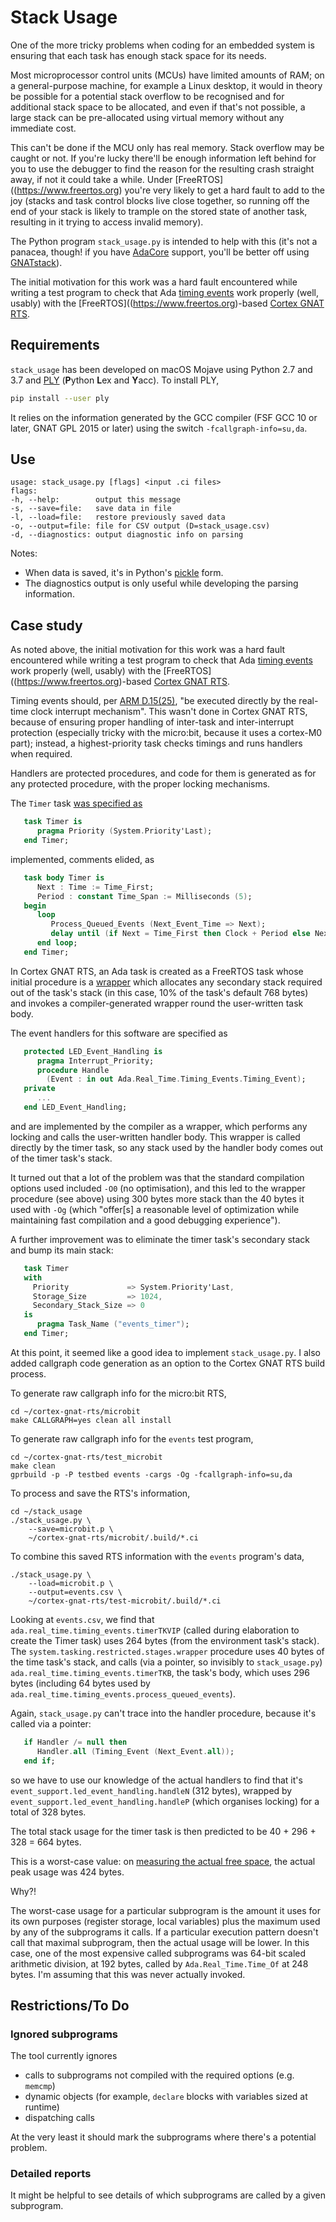 # Stack Usage #

One of the more tricky problems when coding for an embedded system is ensuring that each task has enough stack space for its needs.

Most microprocessor control units (MCUs) have limited amounts of RAM; on a general-purpose machine, for example a Linux desktop, it would in theory be possible for a potential stack overflow to be recognised and for additional stack space to be allocated, and even if that's not possible, a large stack can be pre-allocated using virtual memory without any immediate cost.

This can't be done if the MCU only has real memory. Stack overflow may be caught or not. If you're lucky there'll be enough information left behind for you to use the debugger to find the reason for the resulting crash straight away, if not it could take a while. Under [FreeRTOS]((https://www.freertos.org) you're very likely to get a hard fault to add to the joy (stacks and task control blocks live close together, so running off the end of your stack is likely to trample on the stored state of another task, resulting in it trying to access invalid memory).

The Python program `stack_usage.py` is intended to help with this (it's not a panacea, though! if you have [AdaCore](https://www.adacore.com) support, you'll be better off using [GNATstack](https://www.adacore.com/gnatpro/toolsuite/gnatstack)).

The initial motivation for this work was a hard fault encountered while writing a test program to check that Ada [timing events](http://www.ada-auth.org/standards/rm12_w_tc1/html/RM-D-15.html) work properly (well, usably) with the [FreeRTOS]((https://www.freertos.org)-based [Cortex GNAT RTS](https://github.com/simonjwright/cortex-gnat-rts).

## Requirements ##

`stack_usage` has been developed on macOS Mojave using Python 2.7 and 3.7 and [PLY](https://www.dabeaz.com/ply/ply.html) (**P**ython **L**ex and **Y**acc). To install PLY,

``` sh
pip install --user ply
```

It relies on the information generated by the GCC compiler (FSF GCC 10 or later, GNAT GPL 2015 or later) using the switch `-fcallgraph-info=su,da`.

## Use ##

```
usage: stack_usage.py [flags] <input .ci files>
flags:
-h, --help:        output this message
-s, --save=file:   save data in file
-l, --load=file:   restore previously saved data
-o, --output=file: file for CSV output (D=stack_usage.csv)
-d, --diagnostics: output diagnostic info on parsing
```

Notes:

  * When data is saved, it's in Python's [pickle](https://docs.python.org/2/library/pickle.html) form.
  * The diagnostics output is only useful while developing the parsing information.

## Case study ##

As noted above, the initial motivation for this work was a hard fault encountered while writing a test program to check that Ada [timing events](http://www.ada-auth.org/standards/rm12_w_tc1/html/RM-D-15.html) work properly (well, usably) with the [FreeRTOS]((https://www.freertos.org)-based [Cortex GNAT RTS](https://github.com/simonjwright/cortex-gnat-rts).

Timing events should, per [ARM D.15(25)](http://www.ada-auth.org/standards/rm12_w_tc1/html/RM-D-15.html#p25), "be executed directly by the real-time clock interrupt mechanism". This wasn't done in Cortex GNAT RTS, because of ensuring proper handling of inter-task and inter-interrupt protection (especially tricky with the micro:bit, because it uses a cortex-M0 part); instead, a highest-priority task checks timings and runs handlers when required.

Handlers are protected procedures, and code for them is generated as for any protected procedure, with the proper locking mechanisms.

The `Timer` task [was specified as](https://github.com/simonjwright/cortex-gnat-rts/blob/13393a1198f1ff8e50bba54640b98463e88e9181/common/a-rttiev.adb#L112)
``` ada
   task Timer is
      pragma Priority (System.Priority'Last);
   end Timer;
```
implemented, comments elided, as
``` ada
   task body Timer is
      Next : Time := Time_First;
      Period : constant Time_Span := Milliseconds (5);
   begin
      loop
         Process_Queued_Events (Next_Event_Time => Next);
         delay until (if Next = Time_First then Clock + Period else Next);
      end loop;
   end Timer;
```
In Cortex GNAT RTS, an Ada task is created as a FreeRTOS task whose initial procedure is a [wrapper](https://github.com/simonjwright/cortex-gnat-rts/blob/master/common/gcc8/s-tarest.adb#L65) which allocates any secondary stack required out of the task's stack (in this case, 10% of the task's default 768 bytes) and invokes a compiler-generated wrapper round the user-written task body.

The event handlers for this software are specified as
``` ada
   protected LED_Event_Handling is
      pragma Interrupt_Priority;
      procedure Handle
        (Event : in out Ada.Real_Time.Timing_Events.Timing_Event);
   private
      ...
   end LED_Event_Handling;
```
and are implemented by the compiler as a wrapper, which performs any locking and calls the user-written handler body. This wrapper is called directly by the timer task, so any stack used by the handler body comes out of the timer task's stack.

It turned out that a lot of the problem was that the standard compilation options used included `-O0` (no optimisation), and this led to the wrapper procedure (see above) using 300 bytes more stack than the 40 bytes it used with `-Og` (which "offer[s] a reasonable level of optimization while maintaining fast compilation and a good debugging experience").

A further improvement was to eliminate the timer task's secondary stack and bump its main stack:
``` ada
   task Timer
   with
     Priority             => System.Priority'Last,
     Storage_Size         => 1024,
     Secondary_Stack_Size => 0
   is
      pragma Task_Name ("events_timer");
   end Timer;
```

At this point, it seemed like a good idea to implement `stack_usage.py`. I also added callgraph code generation as an option to the Cortex GNAT RTS build process.

To generate raw callgraph info for the micro:bit RTS,
```
cd ~/cortex-gnat-rts/microbit
make CALLGRAPH=yes clean all install
```

To generate raw callgraph info for the `events` test program,
```
cd ~/cortex-gnat-rts/test_microbit
make clean
gprbuild -p -P testbed events -cargs -Og -fcallgraph-info=su,da
```

To process and save the RTS's information,
```
cd ~/stack_usage
./stack_usage.py \
    --save=microbit.p \
    ~/cortex-gnat-rts/microbit/.build/*.ci
```

To combine this saved RTS information with the `events` program's data,
```
./stack_usage.py \
    --load=microbit.p \
    --output=events.csv \
    ~/cortex-gnat-rts/test-microbit/.build/*.ci
```

Looking at `events.csv`, we find that `ada.real_time.timing_events.timerTKVIP` (called during elaboration to create the Timer task) uses 264 bytes (from the environment task's stack). The `system.tasking.restricted.stages.wrapper` procedure uses 40 bytes of the time task's stack, and calls (via a pointer, so invisibly to `stack_usage.py`) `ada.real_time.timing_events.timerTKB`, the task's body, which uses 296 bytes (including 64 bytes used by `ada.real_time.timing_events.process_queued_events`).

Again, `stack_usage.py` can't trace into the handler procedure, because it's called via a pointer:
``` ada
   if Handler /= null then
      Handler.all (Timing_Event (Next_Event.all));
   end if;
```
so we have to use our knowledge of the actual handlers to find that it's `event_support.led_event_handling.handleN` (312 bytes), wrapped by `event_support.led_event_handling.handleP` (which organises locking) for a total of 328 bytes.

The total stack usage for the timer task is then predicted to be 40 + 296 + 328 = 664 bytes.

This is a worst-case value: on [measuring the actual free space](https://github.com/simonjwright/cortex-gnat-rts/wiki/MeasuringStackUsage), the actual peak usage was 424 bytes.

Why?!

The worst-case usage for a particular subprogram is the amount it uses for its own purposes (register storage, local variables) plus the maximum used by any of the subprograms it calls. If a particular execution pattern doesn't call that maximal subprogram, then the actual usage will be lower. In this case, one of the most expensive called subprograms was 64-bit scaled arithmetic division, at 192 bytes, called by `Ada.Real_Time.Time_Of` at 248 bytes. I'm assuming that this was never actually invoked.

## Restrictions/To Do ##

### Ignored subprograms ###

The tool currently ignores

* calls to subprograms not compiled with the required options (e.g. `memcmp`)
* dynamic objects (for example, `declare` blocks with variables sized at runtime)
* dispatching calls

At the very least it should mark the subprograms where there's a potential problem.

### Detailed reports ###

It might be helpful to see details of which subprograms are called by a given subprogram.
